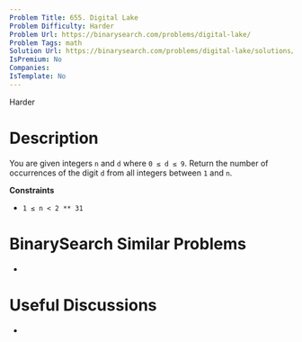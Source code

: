 ```yaml
---
Problem Title: 655. Digital Lake
Problem Difficulty: Harder
Problem Url: https://binarysearch.com/problems/digital-lake/
Problem Tags: math
Solution Url: https://binarysearch.com/problems/digital-lake/solutions/
IsPremium: No
Companies: 
IsTemplate: No
---
```


<span style="color: ;">Harder</span>

# Description

You are given integers `n` and `d` where `0 ≤ d ≤ 9`. Return the number of occurrences of the digit `d` from all integers between `1` and `n`.

**Constraints**
- `1 ≤ n < 2 ** 31`

# BinarySearch Similar Problems

- []()

# Useful Discussions

- []()
